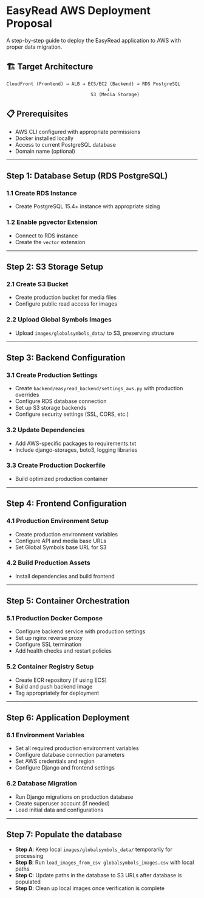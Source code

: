 # EasyRead AWS Deployment Proposal

A step-by-step guide to deploy the EasyRead application to AWS with proper data migration.

## 🏗️ Target Architecture

```
CloudFront (Frontend) → ALB → ECS/EC2 (Backend) → RDS PostgreSQL
                                     ↓
                               S3 (Media Storage)
```

## 📋 Prerequisites

- AWS CLI configured with appropriate permissions
- Docker installed locally
- Access to current PostgreSQL database
- Domain name (optional)

---

## Step 1: Database Setup (RDS PostgreSQL)

### 1.1 Create RDS Instance
- Create PostgreSQL 15.4+ instance with appropriate sizing

### 1.2 Enable pgvector Extension
- Connect to RDS instance
- Create the `vector` extension

---

## Step 2: S3 Storage Setup

### 2.1 Create S3 Bucket
- Create production bucket for media files
- Configure public read access for images

### 2.2 Upload Global Symbols Images
- Upload `images/globalsymbols_data/` to S3, preserving structure

---

## Step 3: Backend Configuration

### 3.1 Create Production Settings
- Create `backend/easyread_backend/settings_aws.py` with production overrides
- Configure RDS database connection
- Set up S3 storage backends
- Configure security settings (SSL, CORS, etc.)

### 3.2 Update Dependencies
- Add AWS-specific packages to requirements.txt
- Include django-storages, boto3, logging libraries

### 3.3 Create Production Dockerfile
- Build optimized production container

---

## Step 4: Frontend Configuration

### 4.1 Production Environment Setup
- Create production environment variables
- Configure API and media base URLs
- Set Global Symbols base URL for S3

### 4.2 Build Production Assets
- Install dependencies and build frontend

---

## Step 5: Container Orchestration

### 5.1 Production Docker Compose
- Configure backend service with production settings
- Set up nginx reverse proxy
- Configure SSL termination
- Add health checks and restart policies

### 5.2 Container Registry Setup
- Create ECR repository (if using ECS)
- Build and push backend image
- Tag appropriately for deployment

---

## Step 6: Application Deployment

### 6.1 Environment Variables
- Set all required production environment variables
- Configure database connection parameters
- Set AWS credentials and region
- Configure Django and frontend settings

### 6.2 Database Migration
- Run Django migrations on production database
- Create superuser account (if needed)
- Load initial data and configurations

---

## Step 7: Populate the database

- **Step A**: Keep local `images/globalsymbols_data/` temporarily for processing
- **Step B**: Run `load_images_from_csv globalsymbols_images.csv` with local paths
- **Step C**: Update paths in the database to S3 URLs after database is populated
- **Step D**: Clean up local images once verification is complete
